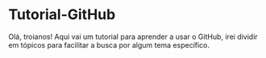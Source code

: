 # Tutorial-GitHub
Olá, troianos! Aqui vai um tutorial para aprender a usar o GitHub, irei dividir em tópicos para facilitar a busca por algum tema específico.  
